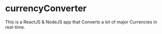 # currencyConverter
This is a ReactJS &amp; NodeJS app that Converts a lot of major Currencies in real-time.
